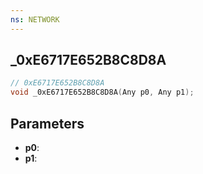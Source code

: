```yaml
---
ns: NETWORK
---
```

## _0xE6717E652B8C8D8A

```c
// 0xE6717E652B8C8D8A
void _0xE6717E652B8C8D8A(Any p0, Any p1);
```


## Parameters
* **p0**: 
* **p1**: 

